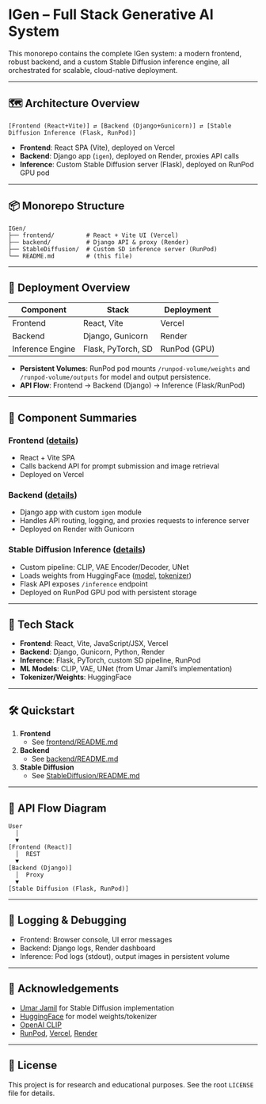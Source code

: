 # IGen – Full Stack Generative AI System

This monorepo contains the complete IGen system: a modern frontend, robust backend, and a custom Stable Diffusion inference engine, all orchestrated for scalable, cloud-native deployment.

---

## 🗺️ Architecture Overview

```
[Frontend (React+Vite)] ⇄ [Backend (Django+Gunicorn)] ⇄ [Stable Diffusion Inference (Flask, RunPod)]
```

- **Frontend**: React SPA (Vite), deployed on Vercel
- **Backend**: Django app (`igen`), deployed on Render, proxies API calls
- **Inference**: Custom Stable Diffusion server (Flask), deployed on RunPod GPU pod

---

## 📦 Monorepo Structure

```
IGen/
├── frontend/         # React + Vite UI (Vercel)
├── backend/          # Django API & proxy (Render)
├── StableDiffusion/  # Custom SD inference server (RunPod)
└── README.md         # (this file)
```

---

## 🚀 Deployment Overview

| Component        | Stack              | Deployment   |
| ---------------- | ------------------ | ------------ |
| Frontend         | React, Vite        | Vercel       |
| Backend          | Django, Gunicorn   | Render       |
| Inference Engine | Flask, PyTorch, SD | RunPod (GPU) |

- **Persistent Volumes**: RunPod pod mounts `/runpod-volume/weights` and `/runpod-volume/outputs` for model and output persistence.
- **API Flow**: Frontend → Backend (Django) → Inference (Flask/RunPod)

---

## 🔗 Component Summaries

### Frontend ([details](./frontend/README.md))

- React + Vite SPA
- Calls backend API for prompt submission and image retrieval
- Deployed on Vercel

### Backend ([details](./backend/README.md))

- Django app with custom `igen` module
- Handles API routing, logging, and proxies requests to inference server
- Deployed on Render with Gunicorn

### Stable Diffusion Inference ([details](./StableDiffusion/README.md))

- Custom pipeline: CLIP, VAE Encoder/Decoder, UNet
- Loads weights from HuggingFace ([model](https://huggingface.co/stable-diffusion-v1-5/tree/main), [tokenizer](https://huggingface.co/stable-diffusion-v1-5/tree/main/tokenizer))
- Flask API exposes `/inference` endpoint
- Deployed on RunPod GPU pod with persistent storage

---

## 🧠 Tech Stack

- **Frontend**: React, Vite, JavaScript/JSX, Vercel
- **Backend**: Django, Gunicorn, Python, Render
- **Inference**: Flask, PyTorch, custom SD pipeline, RunPod
- **ML Models**: CLIP, VAE, UNet (from Umar Jamil’s implementation)
- **Tokenizer/Weights**: HuggingFace

---

## 🛠️ Quickstart

1. **Frontend**
   - See [frontend/README.md](./frontend/README.md)
2. **Backend**
   - See [backend/README.md](./backend/README.md)
3. **Stable Diffusion**
   - See [StableDiffusion/README.md](./StableDiffusion/README.md)

---

## 📡 API Flow Diagram

```
User
  │
  ▼
[Frontend (React)]
  │  REST
  ▼
[Backend (Django)]
  │  Proxy
  ▼
[Stable Diffusion (Flask, RunPod)]
```

---

## 📝 Logging & Debugging

- Frontend: Browser console, UI error messages
- Backend: Django logs, Render dashboard
- Inference: Pod logs (stdout), output images in persistent volume

---

## 🙏 Acknowledgements

- [Umar Jamil](https://github.com/cloneofsimo) for Stable Diffusion implementation
- [HuggingFace](https://huggingface.co/stable-diffusion-v1-5) for model weights/tokenizer
- [OpenAI CLIP](https://github.com/openai/CLIP)
- [RunPod](https://www.runpod.io/), [Vercel](https://vercel.com/), [Render](https://render.com/)

---

## 📄 License

This project is for research and educational purposes. See the root `LICENSE` file for details.
